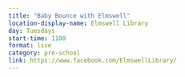 ```yaml
---
title: "Baby Bounce with Elmswell"
location-display-name: Elmswell Library
day: Tuesdays
start-time: 1100
format: live
category: pre-school
link: https://www.facebook.com/ElmswellLibrary/
---
```

